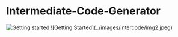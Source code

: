 # Intermediate-Code-Generator

<img src="../images/intercode/img1.jpeg" alt="Getting started" />
![Getting Started](../images/intercode/img2.jpeg)